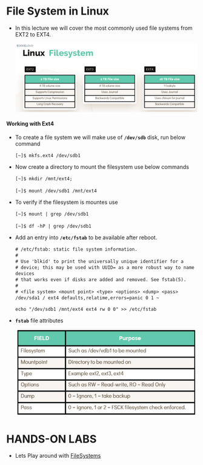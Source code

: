 # File System in Linux

  - In this lecture we will cover the most commonly used file systems from EXT2 to EXT4.
  
    ![fs](../images/fs.PNG)

  #### Working with Ext4 

  - To create a file system we will make use of **`/dev/sdb`** disk, run below command 

    ```
    [~]$ mkfs.ext4 /dev/sdb1
    ```

  - Now create a directory to mount the filesystem use below commands

    ```
    [~]$ mkdir /mnt/ext4;

    [~]$ mount /dev/sdb1 /mnt/ext4
    ```    
  - To verify if the filesystem is mountes use 

    ```
    [~]$ mount | grep /dev/sdb1

    [~]$ df -hP | grep /dev/sdb1
    ```
  - Add an entry into **`/etc/fstab`** to be available after reboot.

    ```
    # /etc/fstab: static file system information.
    #
    # Use 'blkid' to print the universally unique identifier for a
    # device; this may be used with UUID= as a more robust way to name devices
    # that works even if disks are added and removed. See fstab(5).
    #
    # <file system> <mount point> <type> <options> <dump> <pass>
    /dev/sda1 / ext4 defaults,relatime,errors=panic 0 1 ~
    ```

    ```
    echo "/dev/sdb1 /mnt/ext4 ext4 rw 0 0" >> /etc/fstab
    ```
  - **`fstab`** file attributes

    ![fstab](../images/fstab.PNG)

# HANDS-ON LABS

  - Lets Play around with [FileSystems](https://kodekloud.com/courses/873064/lectures/17074604)